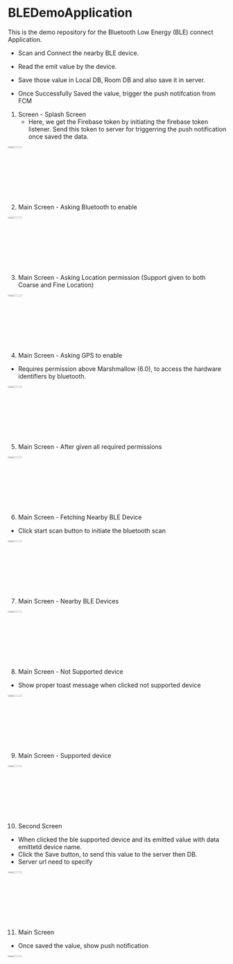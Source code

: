 # BLEDemoApplication

This is the demo repository for the Bluetooth Low Energy (BLE) connect Application.

- Scan and Connect the nearby BLE device.

- Read the emit value by the device.

- Save those value  in Local DB, Room DB and also save it in server.

- Once Successfully Saved the value, trigger the push notifcation from FCM

1. Screen - Splash Screen 
	- Here, we get the Firebase token by initiating the firebase token listener. Send this token to server for triggerring the push notification once saved the data.
	
<img src="https://user-images.githubusercontent.com/94950611/195990441-95ec7218-3520-425d-b0d2-e72d7d374c82.png" width="25%" height="3%">

2. Main Screen - Asking Bluetooth to enable

<img src="https://user-images.githubusercontent.com/94950611/195990622-3a7a4fca-8cc5-4c7d-8d5c-16670bd4db9f.png" width="25%" height="3%">

3. Main Screen - Asking Location permission (Support given to both Coarse and Fine Location)

<img src="https://user-images.githubusercontent.com/94950611/195990696-7a9a6b2c-5e0c-457a-bdbd-3bfa09261ac7.png" width="25%" height="3%">

4. Main Screen - Asking GPS to enable
- Requires permission above Marshmallow (6.0), to access the hardware identifiers by bluetooth.

<img src="https://user-images.githubusercontent.com/94950611/195990922-15adc389-2ffa-4a78-9b7f-8892454348ea.png" width="25%" height="3%">

5. Main Screen - After given all required permissions

<img src="https://user-images.githubusercontent.com/94950611/195990963-dfeccd6a-6f68-4440-83a2-468aacff9230.png" width="25%" height="3%">

6. Main Screen - Fetching Nearby BLE Device
- Click start scan button to initiate the bluetooth scan

<img src="https://user-images.githubusercontent.com/94950611/195991366-6fef43a5-5c54-457b-8ad8-419cc5d771e3.png" width="25%" height="3%">

7. Main Screen - Nearby BLE Devices

<img src="https://user-images.githubusercontent.com/94950611/195991444-19ff3ae0-0007-4c8b-9ec1-741c1e2b6a38.png" width="25%" height="3%">

8. Main Screen  - Not Supported device
- Show proper toast message when clicked not supported device 

<img src="https://user-images.githubusercontent.com/94950611/195991497-7dc07732-16f6-4793-9a73-4ae968224f89.png" width="25%" height="3%">

9. Main Screen - Supported device

<img src="https://user-images.githubusercontent.com/94950611/195992196-6bb0eff3-d13e-460d-a620-77ba1a766ffe.png" width="25%" height="3%">

10. Second Screen 
- When clicked the ble supported device and its emitted value with data emittetd device name.
- Click the Save button, to send this value to the server then DB.
- Server url need to specify

<img src="https://user-images.githubusercontent.com/94950611/195991581-89d82706-2e93-4bf5-87e9-93ba624e3a21.png" width="25%" height="3%">

11. Main Screen 	
- Once saved the value, show push notification

<img src="https://user-images.githubusercontent.com/94950611/195992087-1553d40f-378d-44a3-998d-8ed09f668544.png" width="25%" height="3%">
